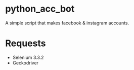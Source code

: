 # python_acc_bot
A simple script that makes facebook & instagram accounts.

# Requests
- Selenium 3.3.2
- Geckodriver
